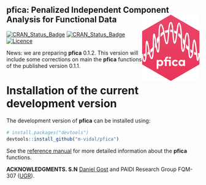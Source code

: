 
  ## pfica: Penalized Independent Component Analysis for Functional Data  <img src="man/figure/logo.png" align="right" width="150" />
  [![CRAN\_Status\_Badge](https://www.r-pkg.org/badges/version/fda.usc)](https://cran.r-project.org/package=fda.usc)
  [![CRAN\_Status\_Badge](https://www.r-pkg.org/badges/version/pfica)](https://cran.r-project.org/package=pfica)
  [![Licence](https://img.shields.io/badge/licence-GPL--2-blue.svg)](https://www.gnu.org/licenses/gpl-2.0.en.html)

  News: we are preparing **pfica** 0.1.2. This version will include some corrections on main the **pfica** functions of the published version 0.1.1.

  # Installation of the current development version
  The development version of **pfica** can be installed using:

  ``` r
  # install.packages("devtools")
  devtools::install_github("m-vidal/pfica")
  ```
  See the [reference
  manual](https://github.com/m-vidal/pfica/blob/master/pfica.pdf) for more detailed information about the **pfica** functions.

  **ACKNOWLEDGMENTS. S.N** [Daniel Gost](https://danielgost.com) and PAIDI Research Group FQM-307 ([UGR](https://www.ugr.es)).
